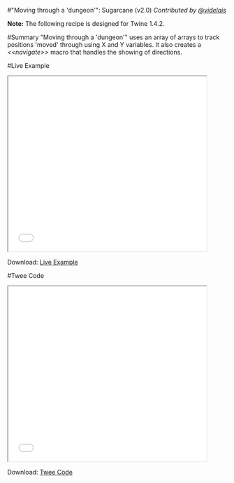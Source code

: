 #"Moving through a 'dungeon'": Sugarcane (v2.0)
*Contributed by <a href="https://github.com/videlais">@videlais</a>*
<div class="information"><strong>Note:</strong> The following recipe is designed for Twine 1.4.2.</div>

#Summary
"Moving through a 'dungeon'" uses an array of arrays to track positions 'moved' through using X and Y variables. It also creates a *&lt;&lt;navigate&gt;&gt;* macro that handles the showing of directions.

#Live Example
<section>
<iframe src="sugarcane_dungeonmoving_example.html" height=400 width=90%></iframe>


Download: <a href="sugarcane_dungeonmoving_example.html" target="_blank">Live Example</a>
</section>

#Twee Code
<section>
<iframe src="sugarcane_dungeonmoving_twee.txt" height=400 width=90%></iframe>


Download: <a href="sugarcane_dungeonmoving_twee.txt" target="_blank">Twee Code</a>
</section>
